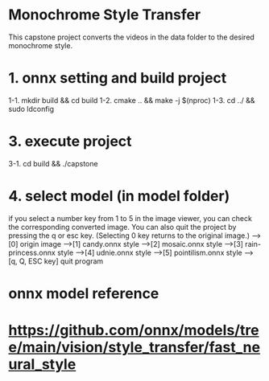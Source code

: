 # Monochrome Style Transfer
This capstone project converts the videos in the data folder to the desired monochrome style.

# 1. onnx setting and build project
1-1. mkdir build && cd build
1-2. cmake .. && make -j $(nproc)
1-3. cd ../ && sudo ldconfig

# 3. execute project
3-1. cd build && ./capstone

# 4. select model (in model folder)
if you select a number key from 1 to 5 in the image viewer, you can check the corresponding converted image.
You can also quit the project by pressing the q or esc key.
(Selecting 0 key returns to the original image.)
-->[0] origin image
-->[1] candy.onnx style
-->[2] mosaic.onnx style
-->[3] rain-princess.onnx style
-->[4] udnie.onnx style
-->[5] pointilism.onnx style
-->[q, Q, ESC key] quit program

# onnx model reference
# https://github.com/onnx/models/tree/main/vision/style_transfer/fast_neural_style
